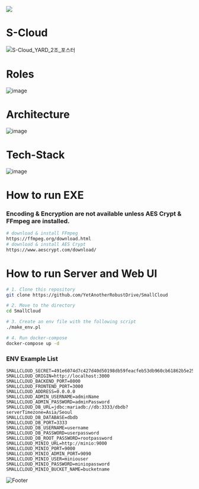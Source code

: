 <img src="https://capsule-render.vercel.app/api?type=waving&color=auto&height=200&section=header&text=S-Cloud&fontSize=90" />

# S-Cloud
![S-Cloud_YARD_2조_포스터](https://github.com/YetAnotherRobustDrive/SmallCloud/assets/69972996/b38bc6c7-22e7-494c-bf21-929e44541c06)

# Roles
![image](https://github.com/YetAnotherRobustDrive/SmallCloud/assets/69972996/ce31b334-11b2-4781-a6ef-66c6f41a4743)

# Architecture
![image](https://github.com/YetAnotherRobustDrive/SmallCloud/assets/69972996/ce4685a1-8568-4900-872d-a77d5ce0cc46)

# Tech-Stack
![image](https://github.com/YetAnotherRobustDrive/SmallCloud/assets/69972996/787d4bda-e7f2-431e-9b79-4ec4331935b3)

# How to run EXE
### Encoding & Encryption are not available unless AES Crypt & FFmpeg are installed.
```bash
# download & install FFmpeg
https://ffmpeg.org/download.html
# download & install AES Crypt
https://www.aescrypt.com/download/
```

# How to run Server and Web UI
```bash
# 1. Clone this repository
git clone https://github.com/YetAnotherRobustDrive/SmallCloud

# 2. Move to the directory
cd SmallCloud

# 3. Create an env file with the following script
./make_env.pl

# 4. Run docker-compose
docker-compose up -d
```

### ENV Example List

```env
SMALLCLOUD_SECRET=491e6074d7c427d40d50198db59feacfeb53db960cb61862b5e25e970cc2a9e3
SMALLCLOUD_ORIGIN=http://localhost:3000
SMALLCLOUD_BACKEND_PORT=8000
SMALLCLOUD_FRONTEND_PORT=3000
SMALLCLOUD_ADDRESS=0.0.0.0
SMALLCLOUD_ADMIN_USERNAME=adminName
SMALLCLOUD_ADMIN_PASSWORD=adminPassword
SMALLCLOUD_DB_URL=jdbc:mariadb://db:3333/dbdb?serverTimezone=Asia/Seoul
SMALLCLOUD_DB_DATABASE=dbdb
SMALLCLOUD_DB_PORT=3333
SMALLCLOUD_DB_USERNAME=username
SMALLCLOUD_DB_PASSWORD=userpassword
SMALLCLOUD_DB_ROOT_PASSWORD=rootpassword
SMALLCLOUD_MINIO_URL=http://minio:9000
SMALLCLOUD_MINIO_PORT=9000
SMALLCLOUD_MINIO_ADMIN_PORT=9090
SMALLCLOUD_MINIO_USER=miniouser
SMALLCLOUD_MINIO_PASSWORD=miniopassword
SMALLCLOUD_MINIO_BUCKET_NAME=bucketname
```

![Footer](https://capsule-render.vercel.app/api?type=waving&color=auto&height=200&section=footer)
